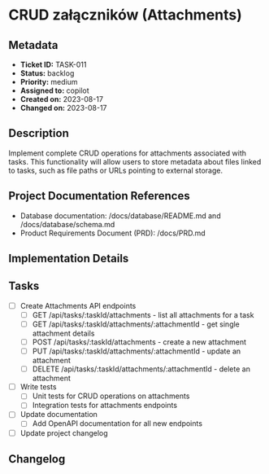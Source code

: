 # CRUD załączników (Attachments)

## Metadata
* **Ticket ID:** TASK-011
* **Status:** backlog
* **Priority:** medium
* **Assigned to:** copilot
* **Created on:** 2023-08-17
* **Changed on:** 2023-08-17

## Description
Implement complete CRUD operations for attachments associated with tasks. This functionality will allow users to store metadata about files linked to tasks, such as file paths or URLs pointing to external storage.

## Project Documentation References
* Database documentation: /docs/database/README.md and /docs/database/schema.md
* Product Requirements Document (PRD): /docs/PRD.md

## Implementation Details

## Tasks
- [ ] Create Attachments API endpoints
  - [ ] GET /api/tasks/:taskId/attachments - list all attachments for a task
  - [ ] GET /api/tasks/:taskId/attachments/:attachmentId - get single attachment details
  - [ ] POST /api/tasks/:taskId/attachments - create a new attachment
  - [ ] PUT /api/tasks/:taskId/attachments/:attachmentId - update an attachment
  - [ ] DELETE /api/tasks/:taskId/attachments/:attachmentId - delete an attachment
- [ ] Write tests
  - [ ] Unit tests for CRUD operations on attachments
  - [ ] Integration tests for attachments endpoints
- [ ] Update documentation
  - [ ] Add OpenAPI documentation for all new endpoints
- [ ] Update project changelog

## Changelog
